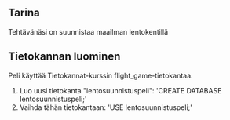 ## Tarina
Tehtävänäsi on suunnistaa maailman lentokentillä
## Tietokannan luominen
Peli käyttää Tietokannat-kurssin flight_game-tietokantaa.
  1. Luo uusi tietokanta "lentosuunnistuspeli": 'CREATE DATABASE lentosuunnistuspeli;'
  2. Vaihda tähän tietokantaan: 'USE lentosuunnistuspeli;'
